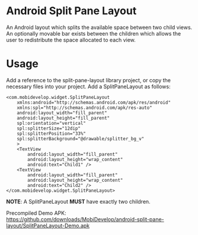 Android Split Pane Layout
===========

An Android layout which splits the available space between two child views. An optionally movable bar exists between the children which allows the user to redistribute the space allocated to each view.

Usage
=====
Add a reference to the split-pane-layout library project, or copy the necessary files into your project. Add a SplitPaneLayout as follows:

    <com.mobidevelop.widget.SplitPaneLayout
        xmlns:android="http://schemas.android.com/apk/res/android"
        xmlns:spl="http://schemas.android.com/apk/res-auto"
        android:layout_width="fill_parent"
        android:layout_height="fill_parent"
        spl:orientation="vertical"
        spl:splitterSize="12dip"
        spl:splitterPosition="33%"
        spl:splitterBackground="@drawable/splitter_bg_v"
        >
        <TextView
            android:layout_width="fill_parent"
            android:layout_height="wrap_content"
            android:text="Child1" />
        <TextView
            android:layout_width="fill_parent"
            android:layout_height="wrap_content"
            android:text="Child2" />
    </com.mobidevelop.widget.SplitPaneLayout>

**NOTE**: A SplitPaneLayout **MUST** have exactly two children.  

Precompiled Demo APK: <https://github.com/downloads/MobiDevelop/android-split-pane-layout/SplitPaneLayout-Demo.apk>